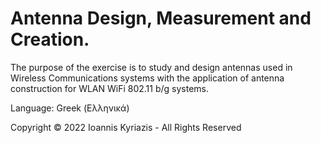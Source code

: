 # Antenna Design, Measurement and Creation.

The purpose of the exercise is to study and design antennas used in Wireless Communications systems with the application of antenna construction for WLAN WiFi 802.11 b/g systems.

Language: Greek (Ελληνικά)

Copyright © 2022 Ioannis Kyriazis - All Rights Reserved
